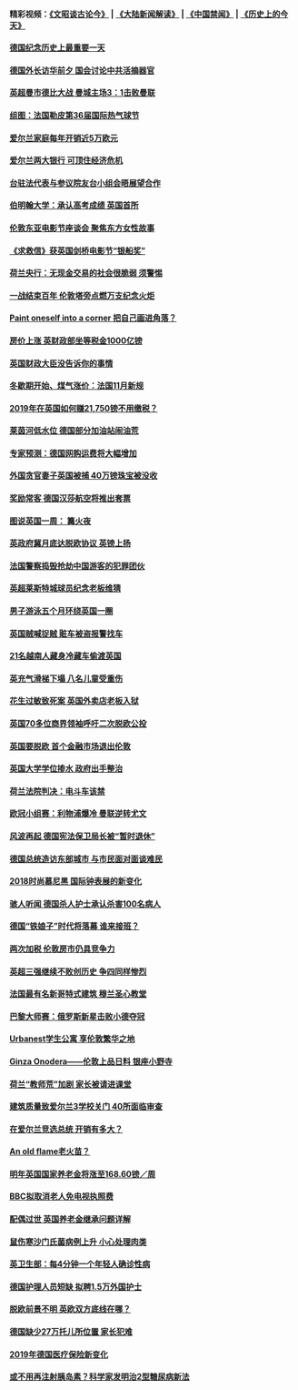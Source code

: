 #### 精彩视频：[《文昭谈古论今》](https://github.com/gfw-breaker/wenzhao/blob/master/README.md?t=11131831) | [《大陆新闻解读》](https://github.com/gfw-breaker/ntdtv-comedy/blob/master/README.md?t=11131831) | [《中国禁闻》](https://github.com/gfw-breaker/ntdtv-news/blob/master/README.md?t=11131831) | [《历史上的今天》](https://github.com/gfw-breaker/today-in-history/blob/master/README.md?t=11131831) 

#### [德国纪念历史上最重要一天](../pages/nsc974/n10849304.md?t=11131831) 

#### [德国外长访华前夕 国会讨论中共活摘器官](../pages/nsc974/n10848903.md?t=11131831) 

#### [英超曼市德比大战 曼城主场3：1击败曼联](../pages/nsc974/n10848899.md?t=11131831) 

#### [组图：法国勒皮第36届国际热气球节](../pages/nsc974/n10845459.md?t=11131831) 

#### [爱尔兰家庭每年开销近5万欧元](../pages/nsc974/n10844726.md?t=11131831) 

#### [爱尔兰两大银行 可顶住经济危机](../pages/nsc974/n10844706.md?t=11131831) 

#### [台驻法代表与参议院友台小组会晤展望合作](../pages/nsc974/n10843796.md?t=11131831) 

#### [伯明翰大学：承认高考成绩 英国首所](../pages/nsc974/n10843334.md?t=11131831) 

#### [伦敦东亚电影节座谈会 聚焦东方女性故事](../pages/nsc974/n10843306.md?t=11131831) 

#### [《求救信》获英国剑桥电影节“银船奖”](../pages/nsc974/n10842268.md?t=11131831) 

#### [荷兰央行：无现金交易的社会很脆弱 须警惕](../pages/nsc974/n10841150.md?t=11131831) 

#### [一战结束百年 伦敦塔旁点燃万支纪念火炬](../pages/nsc974/n10841092.md?t=11131831) 

#### [Paint oneself into a corner 把自己画进角落？](../pages/nsc974/n10841190.md?t=11131831) 

#### [房价上涨 英财政部坐等税金1000亿镑](../pages/nsc974/n10841187.md?t=11131831) 

#### [英国财政大臣没告诉你的事情](../pages/nsc974/n10841141.md?t=11131831) 

#### [冬歇期开始、煤气涨价：法国11月新规](../pages/nsc974/n10841075.md?t=11131831) 

#### [2019年在英国如何赚21,750镑不用缴税？](../pages/nsc974/n10841101.md?t=11131831) 

#### [莱茵河低水位 德国部分加油站闹油荒](../pages/nsc974/n10841002.md?t=11131831) 

#### [专家预测：德国网购运费将大幅增加](../pages/nsc974/n10840951.md?t=11131831) 

#### [外国贪官妻子英国被捕 40万镑珠宝被没收](../pages/nsc974/n10838830.md?t=11131831) 

#### [奖励常客 德国汉莎航空将推出套票](../pages/nsc974/n10838351.md?t=11131831) 

#### [图说英国一周： 篝火夜](../pages/nsc974/n10838913.md?t=11131831) 

#### [英政府冀月底达脱欧协议 英镑上扬](../pages/nsc974/n10838808.md?t=11131831) 

#### [法国警察捣毁抢劫中国游客的犯罪团伙](../pages/nsc974/n10838404.md?t=11131831) 

#### [英超莱斯特城球员纪念老板维猜](../pages/nsc974/n10838894.md?t=11131831) 

#### [男子游泳五个月环绕英国一圈](../pages/nsc974/n10838885.md?t=11131831) 

#### [英国贼喊捉贼 赃车被盗报警找车](../pages/nsc974/n10838877.md?t=11131831) 

#### [21名越南人藏身冷藏车偷渡英国](../pages/nsc974/n10838871.md?t=11131831) 

#### [英充气滑梯下塌 八名儿童受重伤](../pages/nsc974/n10838865.md?t=11131831) 

#### [花生过敏致死案 英国外卖店老板入狱](../pages/nsc974/n10838857.md?t=11131831) 

#### [英国70多位商界领袖呼吁二次脱欧公投](../pages/nsc974/n10838826.md?t=11131831) 

#### [英国要脱欧 首个金融市场退出伦敦](../pages/nsc974/n10838815.md?t=11131831) 

#### [英国大学学位掺水 政府出手整治](../pages/nsc974/n10838778.md?t=11131831) 

#### [荷兰法院判决：电斗车该禁](../pages/nsc974/n10838448.md?t=11131831) 

#### [欧冠小组赛：利物浦爆冷 曼联逆转尤文](../pages/nsc974/n10837241.md?t=11131831) 

#### [风波再起 德国宪法保卫局长被“暂时退休”](../pages/nsc974/n10835736.md?t=11131831) 

#### [德国总统造访东部城市 与市民面对面谈难民](../pages/nsc974/n10835895.md?t=11131831) 

#### [2018时尚慕尼黑 国际钟表展的新变化](../pages/nsc974/n10836048.md?t=11131831) 

#### [骇人听闻 德国杀人护士承认杀害100名病人](../pages/nsc974/n10835823.md?t=11131831) 

#### [德国“铁娘子”时代将落幕 谁来接班？](../pages/nsc974/n10833701.md?t=11131831) 

#### [两次加税 伦敦房市仍具竞争力](../pages/nsc974/n10832030.md?t=11131831) 

#### [英超三强继续不败创历史 争四同样惨烈](../pages/nsc974/n10830095.md?t=11131831) 

#### [法国最有名新哥特式建筑 穆兰圣心教堂](../pages/nsc974/n10829754.md?t=11131831) 

#### [巴黎大师赛：俄罗斯新星击败小德夺冠](../pages/nsc974/n10830134.md?t=11131831) 

#### [Urbanest学生公寓 享伦敦繁华之地](../pages/nsc974/n10828080.md?t=11131831) 

#### [Ginza Onodera——伦敦上品日料 银座小野寺](../pages/nsc974/n10828069.md?t=11131831) 

#### [荷兰“教师荒”加剧 家长被请进课堂](../pages/nsc974/n10826148.md?t=11131831) 

#### [建筑质量致爱尔兰3学校关门 40所面临审查](../pages/nsc974/n10826209.md?t=11131831) 

#### [在爱尔兰竞选总统 开销有多大？](../pages/nsc974/n10826165.md?t=11131831) 

#### [An old flame老火苗？](../pages/nsc974/n10825994.md?t=11131831) 

#### [明年英国国家养老金将涨至168.60镑／周](../pages/nsc974/n10825971.md?t=11131831) 

#### [BBC拟取消老人免电视执照费](../pages/nsc974/n10825959.md?t=11131831) 

#### [配偶过世 英国养老金继承问题详解](../pages/nsc974/n10825931.md?t=11131831) 

#### [鼠伤寒沙门氏菌病例上升 小心处理肉类](../pages/nsc974/n10825924.md?t=11131831) 

#### [英卫生部：每4分钟一个年轻人确诊性病](../pages/nsc974/n10825910.md?t=11131831) 

#### [德国护理人员短缺 拟聘1.5万外国护士](../pages/nsc974/n10824186.md?t=11131831) 

#### [脱欧前景不明 英欧双方底线在哪？](../pages/nsc974/n10823749.md?t=11131831) 

#### [德国缺少27万托儿所位置 家长犯难](../pages/nsc974/n10824147.md?t=11131831) 

#### [2019年德国医疗保险新变化](../pages/nsc974/n10824071.md?t=11131831) 

#### [或不用再注射胰岛素？科学家发明治2型糖尿病新法](../pages/nsc974/n10823372.md?t=11131831) 

